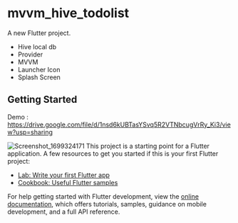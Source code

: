# mvvm_hive_todolist

A new Flutter project.
- Hive local db
- Provider
- MVVM
- Launcher Icon
- Splash Screen

## Getting Started
Demo : https://drive.google.com/file/d/1nsd6kUBTasYSvq5R2VTNbcugVrRy_Ki3/view?usp=sharing

![Screenshot_1699324171](https://github.com/eman55555/Provider-Todo-List/assets/45310369/fb1fd5b0-d193-4200-89e6-aeab3ce93c3f)
This project is a starting point for a Flutter application.
A few resources to get you started if this is your first Flutter project:

- [Lab: Write your first Flutter app](https://docs.flutter.dev/get-started/codelab)
- [Cookbook: Useful Flutter samples](https://docs.flutter.dev/cookbook)

For help getting started with Flutter development, view the
[online documentation](https://docs.flutter.dev/), which offers tutorials,
samples, guidance on mobile development, and a full API reference.

